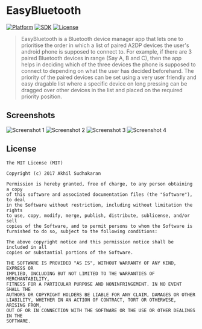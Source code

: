 # EasyBluetooth
[![Platform](https://img.shields.io/badge/platform-Android-lightgrey.svg)](https://www.android.com)
[![SDK](https://img.shields.io/badge/SDK-16%2B-brightred.svg)](https://github.com/Akhilsudh/EasyBluetooth/)
[![License](https://img.shields.io/github/license/mashape/apistatus.svg)](LICENSE)


> EasyBluetooth is a Bluetooth device manager app that lets one to prioritise the order in which a list of paired A2DP devices the user's android phone is supposed to connect to. For example, if there are 3 paired Bluetooth devices in range (Say A, B and C), then the app helps in deciding which of the three devices the phone is supposed to connect to depending on what the user has decided beforehand. The priority of the paired devices can be set using a very user friendly and easy dragable list where a specific device on long pressing can be dragged over other devices in the list and placed on the required priority position.

## Screenshots
![Screenshot 1](Screenshots/screen1.png) ![Screenshot 2](Screenshots/screen2.png)
![Screenshot 3](Screenshots/screen3.png) ![Screenshot 4](Screenshots/screen4.png)

## License
    The MIT License (MIT)

    Copyright (c) 2017 Akhil Sudhakaran
    
    Permission is hereby granted, free of charge, to any person obtaining a copy
    of this software and associated documentation files (the "Software"), to deal
    in the Software without restriction, including without limitation the rights
    to use, copy, modify, merge, publish, distribute, sublicense, and/or sell
    copies of the Software, and to permit persons to whom the Software is
    furnished to do so, subject to the following conditions:
    
    The above copyright notice and this permission notice shall be included in all
    copies or substantial portions of the Software.
    
    THE SOFTWARE IS PROVIDED "AS IS", WITHOUT WARRANTY OF ANY KIND, EXPRESS OR
    IMPLIED, INCLUDING BUT NOT LIMITED TO THE WARRANTIES OF MERCHANTABILITY,
    FITNESS FOR A PARTICULAR PURPOSE AND NONINFRINGEMENT. IN NO EVENT SHALL THE
    AUTHORS OR COPYRIGHT HOLDERS BE LIABLE FOR ANY CLAIM, DAMAGES OR OTHER
    LIABILITY, WHETHER IN AN ACTION OF CONTRACT, TORT OR OTHERWISE, ARISING FROM,
    OUT OF OR IN CONNECTION WITH THE SOFTWARE OR THE USE OR OTHER DEALINGS IN THE
    SOFTWARE. 
